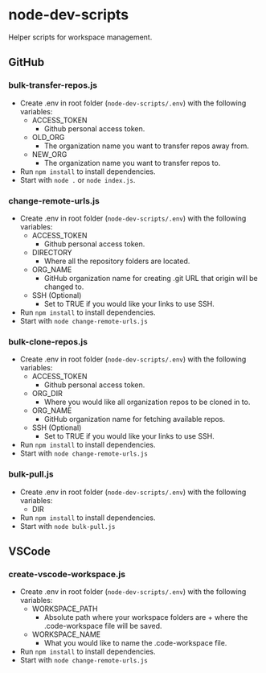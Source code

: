 # node-dev-scripts

Helper scripts for workspace management.

## GitHub

### bulk-transfer-repos.js

- Create .env in root folder (`node-dev-scripts/.env`) with the following variables:
  - ACCESS_TOKEN
    - Github personal access token.
  - OLD_ORG
    - The organization name you want to transfer repos away from.
  - NEW_ORG
    - The organization name you want to transfer repos to.
- Run `npm install` to install dependencies.
- Start with `node .` or `node index.js`.

### change-remote-urls.js

- Create .env in root folder (`node-dev-scripts/.env`) with the following variables:
  - ACCESS_TOKEN
    - Github personal access token.
  - DIRECTORY
    - Where all the repository folders are located.
  - ORG_NAME
    - GitHub organization name for creating .git URL that origin will be changed to.
  - SSH (Optional)
    - Set to TRUE if you would like your links to use SSH.
- Run `npm install` to install dependencies.
- Start with `node change-remote-urls.js`

### bulk-clone-repos.js

- Create .env in root folder (`node-dev-scripts/.env`) with the following variables:
  - ACCESS_TOKEN
    - Github personal access token.
  - ORG_DIR
    - Where you would like all organization repos to be cloned in to.
  - ORG_NAME
    - GitHub organization name for fetching available repos.
  - SSH (Optional)
    - Set to TRUE if you would like your links to use SSH.
- Run `npm install` to install dependencies.
- Start with `node change-remote-urls.js`

### bulk-pull.js

- Create .env in root folder (`node-dev-scripts/.env`) with the following variables:
  - DIR
- Run `npm install` to install dependencies.
- Start with `node bulk-pull.js`

## VSCode

### create-vscode-workspace.js

- Create .env in root folder (`node-dev-scripts/.env`) with the following variables:
  - WORKSPACE_PATH
    - Absolute path where your workspace folders are + where the .code-workspace file will be saved.
  - WORKSPACE_NAME
    - What you would like to name the .code-workspace file.
- Run `npm install` to install dependencies.
- Start with `node change-remote-urls.js`
